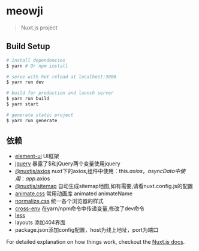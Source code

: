 # meowji

> Nuxt.js project

## Build Setup

``` bash
# install dependencies
$ yarn # Or npm install

# serve with hot reload at localhost:3000
$ yarn run dev

# build for production and launch server
$ yarn run build
$ yarn start

# generate static project
$ yarn run generate
```

## 依赖
* [element-ui](http://element.eleme.io/#/zh-CN/component/transition) UI框架
* [jquery](https://github.com/jquery/jquery) 暴露了$和jQuery两个变量使用jquery
* [@nuxtjs/axios](https://axios.nuxtjs.org/)  nuxt下的axios,组件中使用：this.$axios，asyncData中使用：app.$axios
* [@nuxtjs/sitemap](https://www.npmjs.com/package/@nuxtjs/sitemap) 自动生成sitemap地图,如有需要,请看nuxt.config.js的配置
* [animate.css](https://daneden.github.io/animate.css/) 常用动画库 animated animateName
* [normalize.css](https://github.com/necolas/normalize.css) 统一各个浏览器的样式 
* [cross-env](https://www.npmjs.com/package/cross-env) 在yarn/npm命令中传递变量,修改了dev命令
* [less](http://lesscss.org/)
* layouts 添加404界面
* package.json添加config配置，host为线上地址，port为端口


For detailed explanation on how things work, checkout the [Nuxt.js docs](https://github.com/nuxt/nuxt.js).

